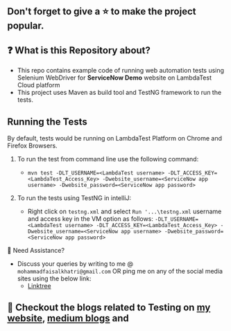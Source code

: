 ## Don't forget to give a :star: to make the project popular.

## :question: What is this Repository about?

- This repo contains example code of running web automation tests using Selenium WebDriver for **ServiceNow Demo**
  website on LambdaTest Cloud platform
- This project uses Maven as build tool and TestNG framework to run the tests.

## Running the Tests

By default, tests would be running on LambdaTest Platform on Chrome and Firefox Browsers.

1. To run the test from command line use the following command:

    - `mvn test -DLT_USERNAME=<LambdaTest username> -DLT_ACCESS_KEY=<LambdaTest_Access_Key> -Dwebsite_username=<ServiceNow app username> -Dwebsite_password=<ServiceNow app password>`

2. To run the tests using TestNG in intelliJ:

    - Right click on `testng.xml` and select `Run '...\testng.xml`
      username and access key in the VM option as follows:
      `-DLT_USERNAME=<LambdaTest username> -DLT_ACCESS_KEY=<LambdaTest_Access_Key> -Dwebsite_username=<ServiceNow app
      username> -Dwebsite_password=<ServiceNow app password>`

🧬 Need Assistance?

- Discuss your queries by writing to me @ `mohammadfaisalkhatri@gmail.com`
  OR ping me on any of the social media sites using the below link:
    - [Linktree](https://linktr.ee/faisalkhatri)

## :thought_balloon: Checkout the blogs related to Testing on [my website](https://mfaisalkhatri.github.io), [medium blogs](https://medium.com/@iamfaisalkhatri) and 